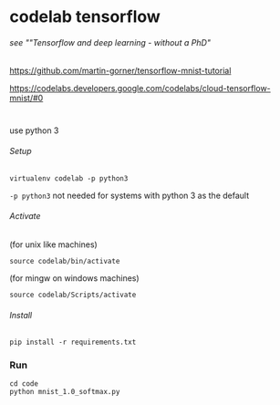 # codelab tensorflow

###### see ""Tensorflow and deep learning - without a PhD"

https://github.com/martin-gorner/tensorflow-mnist-tutorial

https://codelabs.developers.google.com/codelabs/cloud-tensorflow-mnist/#0

#
use python 3

###### Setup

```
virtualenv codelab -p python3
```
`-p python3` not needed for systems with python 3 as the default


###### Activate

(for unix like machines)
```
source codelab/bin/activate
```

(for mingw on windows machines)
```
source codelab/Scripts/activate
```


###### Install

```
pip install -r requirements.txt
```


### Run

```
cd code
python mnist_1.0_softmax.py
```
